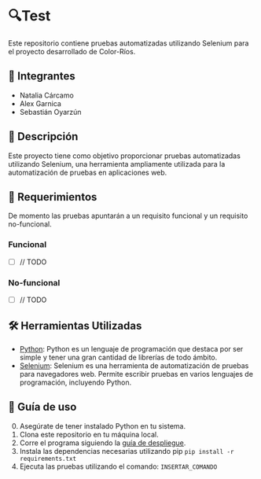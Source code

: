 # 🔍Test

Este repositorio contiene pruebas automatizadas utilizando Selenium para el proyecto desarrollado de Color-Ríos.

## 🧍 Integrantes

- Natalia Cárcamo
- Alex Garnica
- Sebastián Oyarzún

## 📄 Descripción

Este proyecto tiene como objetivo proporcionar pruebas automatizadas utilizando Selenium, una herramienta ampliamente utilizada para la automatización de pruebas en aplicaciones web.

## 🚀 Requerimientos

De momento las pruebas apuntarán a un requisito funcional y un requisito no-funcional.

### Funcional

- [ ] // TODO

### No-funcional

- [ ] // TODO

## 🛠️ Herramientas Utilizadas

- [Python](https://www.python.org/): Python es un lenguaje de programación que destaca por ser simple y tener una gran cantidad de librerías de todo ámbito.
- [Selenium](https://selenium-python.readthedocs.io/): Selenium es una herramienta de automatización de pruebas para navegadores web. Permite escribir pruebas en varios lenguajes de programación, incluyendo Python.

## 📝 Guía de uso

0. Asegúrate de tener instalado Python en tu sistema.
1. Clona este repositorio en tu máquina local.
2. Corre el programa siguiendo la [guía de despliegue](https://docs.google.com/document/d/1yK6ltc7X2nPYVArZnHLF808YQKL483dlPvmPe1h5N8M/edit#heading=h.f6i3lwev2g10).
3. Instala las dependencias necesarias utilizando pip `pip install -r requirements.txt`
4. Ejecuta las pruebas utilizando el comando: `INSERTAR_COMANDO`

